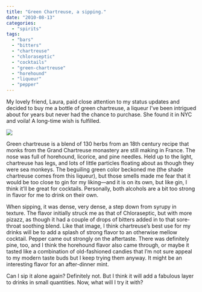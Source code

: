 ```yaml
---
title: "Green Chartreuse, a sipping."
date: "2010-08-13"
categories: 
  - "spirits"
tags: 
  - "bars"
  - "bitters"
  - "chartreuse"
  - "chloraseptic"
  - "cocktails"
  - "green-chartreuse"
  - "horehound"
  - "liqueur"
  - "pepper"
---
```


My lovely friend, Laura, paid close attention to my status updates and decided to buy me a bottle of green chartreuse, a liqueur I’ve been intrigued about for years but never had the chance to purchase. She found it in NYC and voila! A long-time wish is fulfilled.

![](http://www.rebeccagomezfarrell.com/gourmez/photos/chartreuse.jpg)

Green chartreuse is a blend of 130 herbs from an 18th century recipe that monks from the Grand Chartreuse monastery are still making in France. The nose was full of horehound, licorice, and pine needles. Held up to the light, chartreuse has legs, and lots of little particles floating about as though they were sea monkeys. The beguiling green color beckoned me (the shade chartreuse comes from this liqueur), but those smells made me fear that it would be too close to gin for my liking—and it is on its own, but like gin, I think it’ll be great for cocktails. Personally, both alcohols are a bit too strong in flavor for me to drink on their own.

When sipping, it was dense, very dense, a step down from syrupy in texture. The flavor initially struck me as that of Chloraseptic, but with more pizazz, as though it had a couple of drops of bitters added in to that sore-throat soothing blend. Like that image, I think chartreuse’s best use for my drinks will be to add a splash of strong flavor to an otherwise mellow cocktail. Pepper came out strongly on the aftertaste. There was definitely pine, too, and I think the horehound flavor also came through, or maybe it tasted like a combination of old-fashioned candies that I’m not sure appeal to my modern taste buds but I keep trying them anyway. It might be an interesting flavor for an after-dinner mint.

Can I sip it alone again? Definitely not. But I think it will add a fabulous layer to drinks in small quantities. Now, what will I try it with?

